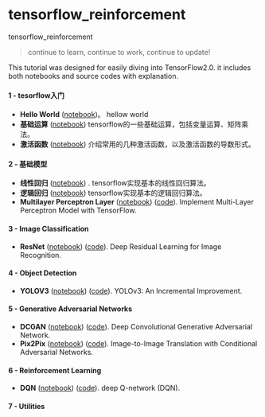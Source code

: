 # tensorflow_reinforcement
tensorflow_reinforcement

> continue to learn, continue to work, continue to update!

This tutorial was designed for easily diving into TensorFlow2.0.  it includes both notebooks and source codes with explanation.

#### 1 - tesorflow入门
- **Hello World** ([notebook](https://github.com/sqschrispaul/tensorflow_reinforcement/blob/master/1.tensorflow%E5%85%A5%E9%97%A8/1.hello_word.ipynb))。 hellow world
- **基础运算** ([notebook](https://github.com/sqschrispaul/tensorflow_reinforcement/blob/master/1.tensorflow%E5%85%A5%E9%97%A8/2.%E5%9F%BA%E7%A1%80%E8%BF%90%E7%AE%97.ipynb)) tensorflow的一些基础运算，包括变量运算、矩阵乘法。
- **激活函数** ([notebook](https://github.com/sqschrispaul/tensorflow_reinforcement/blob/master/1.tensorflow%E5%85%A5%E9%97%A8/3.%E6%BF%80%E6%B4%BB%E5%87%BD%E6%95%B0.ipynb)) 介绍常用的几种激活函数，以及激活函数的导数形式。
#### 2 - 基础模型
- **线性回归** ([notebook](https://github.com/sqschrispaul/tensorflow_reinforcement/blob/master/2.%E5%9F%BA%E7%A1%80%E6%A8%A1%E5%9E%8B/1.%E7%BA%BF%E6%80%A7%E5%9B%9E%E5%BD%92.ipynb)) . tensorflow实现基本的线性回归算法。
- **逻辑回归** ([notebook](https://github.com/sqschrispaul/tensorflow_reinforcement/blob/master/2.%E5%9F%BA%E7%A1%80%E6%A8%A1%E5%9E%8B/2.%E9%80%BB%E8%BE%91%E5%9B%9E%E5%BD%92.ipynb)) tensorflow实现基本的逻辑回归算法。
- **Multilayer Perceptron Layer** ([notebook](https://nbviewer.jupyter.org/github/YunYang1994/tensorflow2.0-examples/blob/master/2-Basical_Models/Multilayer_Perceptron.ipynb)) ([code](2-Basical_Models/Multilayer_Perceptron.py)). Implement Multi-Layer Perceptron Model with TensorFlow.

#### 3 - Image Classification

- **ResNet** ([notebook](2-Basical_Models/Linear_Regression.ipynb)) ([code](2-Basical_Models/Linear_Regression.py)). Deep Residual Learning for Image Recognition.

#### 4 - Object Detection

- **YOLOV3** ([notebook](4-Object_Detection/YOLOV3.ipynb)) ([code](4-Object_Detection/YOLOV3.py)). YOLOv3: An Incremental Improvement.

#### 5 - Generative Adversarial Networks
- **DCGAN** ([notebook](https://nbviewer.jupyter.org/github/YunYang1994/tensorflow2.0-examples/blob/master/5-Generative_Adversarial_Networks/dcgan.ipynb)) ([code](5-Generative_Adversarial_Networks/dcgan.py)).  Deep Convolutional Generative Adversarial Network.
- **Pix2Pix** ([notebook](https://nbviewer.jupyter.org/github/YunYang1994/tensorflow2.0-examples/blob/master/5-Generative_Adversarial_Networks/Pix2Pix.ipynb)) ([code](5-Generative_Adversarial_Networks/Pix2Pix.py)).  Image-to-Image Translation with Conditional Adversarial Networks.

#### 6 - Reinforcement Learning

- **DQN** ([notebook](6-Reinforcement_Learning/YOLOV2.ipynb)) ([code](6-Reinforcement_Learning/YOLOV2.py)). deep Q-network (DQN).

#### 7 - Utilities
